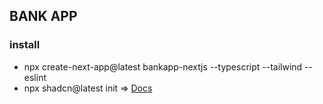 ## BANK APP 

### install
- npx create-next-app@latest bankapp-nextjs --typescript --tailwind --eslint
- npx shadcn@latest init => [Docs](https://ui.shadcn.com/docs/installation/next)

